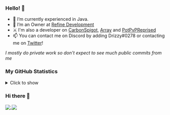 ### Hello! 👋

- 🌱 I’m currently experienced in Java.
- 🔭 I’m an Owner at [Refine Development](https://github.com/RefineDevelopment)
- ⚔  I'm also a developer on [CarbonSpigot](https://polymart.org/resource/1-8-carbonspigot.1341), [Array](https://github.com/RefineDevelopment/Array) and [PotPvPReprised](hhtps://github.com/DevDrizzy/PotPvPReprised)
- 📫 You can contact me on Discord by adding Drizzy#0278 or contacting me on [Twitter](https://twitter.com/DevDrizzy)!

*I mostly do private work so don't expect to see much public commits from me*

### My GitHub Statistics
<details>
   <summary>Click to show</summary>
   <img align="Left" alt="Drizzy's Github Stats" src="https://github-readme-stats.vercel.app/api?username=DevDrizzy&include_all_commits=true&count_private=true&show_icons=true&hide_border=true&theme=dark" />
   <img style="float: right;" alt="Most Used Languages" src="https://github-readme-stats.vercel.app/api/top-langs/?username=DevDrizzy&langs_count=10&layout=compact&hide_border=true&theme=dark"/>
</details>

### Hi there 👋
<a href="https://github.com/m3xicang0d">
  <img align="center" src="https://github-readme-stats.vercel.app/api?username=m3xicang0d&show_icons=true&count_private=true&theme=synthwave" />
</a>
<a href="https://github.com/m3xicang0d">
  <img align="center" src="https://github-readme-stats.vercel.app/api/top-langs/?username=m3xicang0d&layout=compact&theme=synthwave" />
</a>
